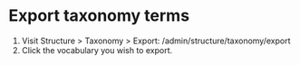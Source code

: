 Export taxonomy terms
=====================

 1. Visit Structure > Taxonomy > Export: /admin/structure/taxonomy/export
 1. Click the vocabulary you wish to export.
